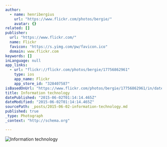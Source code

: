 ```yaml
---
author:
  - name: henribergius
    url: "https://www.flickr.com/photos/bergie/"
    avatar: {}
related: []
publisher:
  url: "https://www.flickr.com/"
  name: Flickr
  favicon: "https://s.yimg.com/pw/favicon.ico"
  domain: www.flickr.com
keywords: []
inLanguage: null
app_links:
  - url: "flickr://flickr.com/photos/bergie/17756862961"
    type: ios
    app_name: Flickr
    app_store_id: "328407587"
isBasedOnUrl: "https://www.flickr.com/photos/bergie/17756862961/in/datetaken-public/"
title: Information technology
datePublished: "2015-06-02T01:14:14.465Z"
dateModified: "2015-06-02T01:14:14.465Z"
sourcePath: _posts/2015-06-02-information-technology.md
published: true
_type: Photograph
_context: "http://schema.org"

---
```

![Information technology](https://farm9.staticflickr.com/8811/17756862961_36a258d0f0_b.jpg)